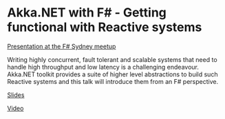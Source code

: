 # Akka.NET with F# - Getting functional with Reactive systems

[Presentation at the F# Sydney meetup](http://www.meetup.com/fsharpsydney/events/219822421/)

Writing highly concurrent, fault tolerant and scalable systems that need to handle high throughput and low latency is a challenging endeavour. Akka.NET toolkit provides a suite of higher level abstractions to build such Reactive systems and this talk will introduce them from an F# perspective.

[Slides](http://russcam.github.io/fsharp-akka-talk/#/intro)

[Video](https://www.youtube.com/watch?v=6G4-bToLMWY)
